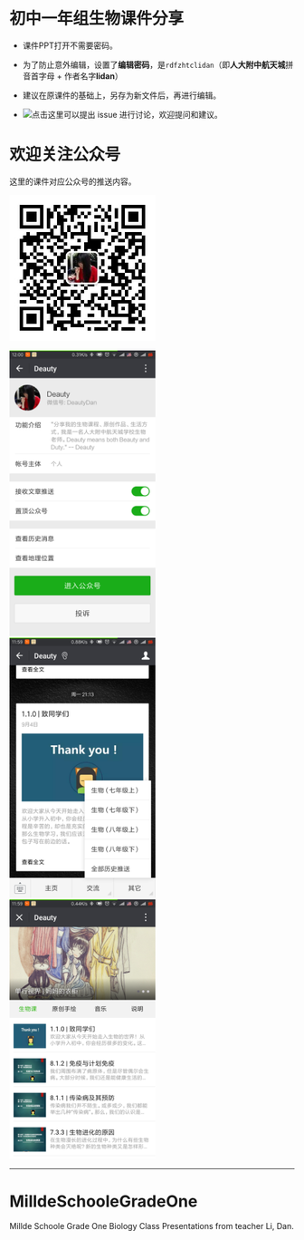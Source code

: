 # 初中一年组生物课件分享

- 课件PPT打开不需要密码。

- 为了防止意外编辑，设置了**编辑密码**，是`rdfzhtclidan`（即**人大附中航天城**拼音首字母 + 作者名字**lidan**）

- 建议在原课件的基础上，另存为新文件后，再进行编辑。

- ![点击这里可以提出 issue 进行讨论](https://github.com/deauty/MilldeSchooleGradeOne/issues/new)，欢迎提问和建议。

# 欢迎关注公众号

这里的课件对应公众号的推送内容。

![](Figures/deauty_qr_8cm.jpg)

<img src="Figures/deauty_1.png" width="258" />  <img src="Figures/deauty_2.png" width="258" />  <img src="Figures/deauty_3.png" width="258" />

-----------------------------

# MilldeSchooleGradeOne
Millde Schoole Grade One Biology Class Presentations from teacher Li, Dan.
